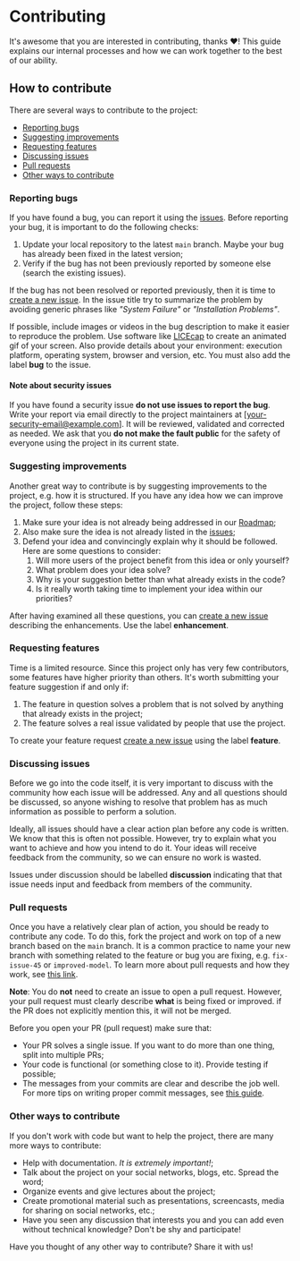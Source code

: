 # Contributing

It's awesome that you are interested in contributing, thanks ❤️! This guide explains our internal processes and how we
can work together to the best of our ability.

## How to contribute

There are several ways to contribute to the project:

- [Reporting bugs](#reporting-bugs)
- [Suggesting improvements](#suggesting-improvements)
- [Requesting features](#requesting-features)
- [Discussing issues](#discussing-issues)
- [Pull requests](#pull-requests)
- [Other ways to contribute](#other-ways-to-contribute)

### Reporting bugs

If you have found a bug, you can report it using the
[issues](https://github.com/gabrielchoong/template-nn/issues). Before
reporting your bug, it is important to do the following checks:

1. Update your local repository to the latest `main` branch. Maybe your bug has already been fixed in the latest
   version;
2. Verify if the bug has not been previously reported by someone else (search the existing issues).

If the bug has not been resolved or reported previously, then it is time
to [create a new issue](https://github.com/gabrielchoong/template-nn/issues/new). In the issue title try to summarize
the problem by avoiding generic phrases like *"System Failure"* or *"Installation Problems"*.

If possible, include images or videos in the bug description to make it easier to reproduce the problem. Use software
like
[LICEcap](https://www.cockos.com/licecap/) to create an animated gif of your screen. Also provide details about your
environment: execution platform, operating system, browser and version, etc. You must also add the label **bug** to the
issue.

#### Note about security issues

If you have found a security issue **do not use issues to report the
bug**. Write your report via email directly to the project maintainers at [your-security-email@example.com]. It will be reviewed, validated and corrected
as needed.
We ask that you **do not make the fault public** for the safety of everyone using the project in its current state.

### Suggesting improvements

Another great way to contribute is by suggesting improvements to the project, e.g. how it is structured. If you have any
idea how we can improve the project, follow these steps:

1. Make sure your idea is not already being addressed in our [Roadmap](ROADMAP.md);
2. Also make sure the idea is not already listed in the [issues](https://github.com/gabrielchoong/template-nn/issues);
3. Defend your idea and convincingly explain why it should be
   followed. Here are some questions to consider:
    1. Will more users of the project benefit from this idea or only yourself?
    2. What problem does your idea solve?
    3. Why is your suggestion better than what already exists in the code?
    4. Is it really worth taking time to implement your idea within
       our priorities?

After having examined all these questions, you
can [create a new issue](https://github.com/gabrielchoong/template-nn/issues/new) describing the enhancements. Use the
label **enhancement**.

### Requesting features

Time is a limited resource. Since this project only has very few contributors, some features have higher priority than
others. It's worth submitting your feature suggestion if and only if:

1. The feature in question solves a problem that is not solved by anything that already exists in the project;
2. The feature solves a real issue validated by people that use the project.

To create your feature request [create a new issue](https://github.com/gabrielchoong/template-nn/issues/new) using the
label **feature**.

### Discussing issues

Before we go into the code itself, it is very important to discuss with the
community how each issue will be addressed. Any and all questions should be discussed, so anyone wishing to resolve that
problem has as much information as possible to perform a solution.

Ideally, all issues should have a clear action plan before any
code is written. We know that this is often not possible. However, try to explain what you want to achieve and how you
intend to do it. Your ideas will receive feedback from the community, so we can ensure no work is wasted.

Issues under discussion should be labelled **discussion** indicating that that issue needs input and feedback from
members of the community.

### Pull requests

Once you have a relatively clear plan of action, you should be ready to contribute any code. To do this, fork the
project and work on top of a new branch based on the `main` branch. It is a common practice to name your new branch with
something related to the feature or bug you are fixing, e.g. `fix-issue-45` or `improved-model`. To learn more about
pull requests and how they work,
see [this link](https://docs.github.com/en/pull-requests/collaborating-with-pull-requests/proposing-changes-to-your-work-with-pull-requests/about-pull-requests).

**Note**: You do **not** need to create an issue to open a pull request. However, your pull request must clearly
describe **what** is being fixed or improved. if the PR does not explicitly mention this, it will not be merged.

Before you open your PR (pull request) make sure that:

- Your PR solves a single issue. If you want to do more than one thing, split into multiple PRs;
- Your code is functional (or something close to it). Provide testing if possible;
- The messages from your commits are clear and describe the job well. For more tips on writing proper commit messages,
  see [this guide](https://chris.beams.io/posts/git-commit/).

### Other ways to contribute

If you don't work with code but want to help the project, there are many more ways to contribute:

- Help with documentation. *It is extremely important!*;
- Talk about the project on your social networks, blogs, etc. Spread the word;
- Organize events and give lectures about the project;
- Create promotional material such as presentations, screencasts, media for sharing on social networks, etc.;
- Have you seen any discussion that interests you and you can add even without technical knowledge? Don't be shy and
  participate!

Have you thought of any other way to contribute? Share it with us!
